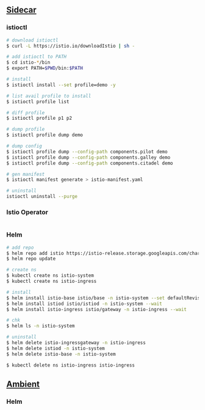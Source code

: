 ## [Sidecar](https://istio.io/latest/docs/setup/install/)

### istioctl

```bash
# download istioctl
$ curl -L https://istio.io/downloadIstio | sh -

# add istioctl to PATH
$ cd istio-*/bin
$ export PATH=$PWD/bin:$PATH
```

```bash
# install
$ istioctl install --set profile=demo -y
```

```bash
# list avail profile to install
$ istioctl profile list

# diff profile
$ istioctl profile p1 p2

# dump profile
$ istioctl profile dump demo

# dump config
$ istioctl profile dump --config-path components.pilot demo
$ istioctl profile dump --config-path components.galley demo
$ istioctl profile dump --config-path components.citadel demo

# gen manifest
$ istioctl manifest generate > istio-manifest.yaml
```

```bash
# uninstall
istioctl uninstall --purge 
```

### Istio Operator

```bash

```

### Helm

```bash
# add repo
$ helm repo add istio https://istio-release.storage.googleapis.com/charts
$ helm repo update
```

```bash
# create ns
$ kubectl create ns istio-system
$ kubectl create ns istio-ingress

# install
$ helm install istio-base istio/base -n istio-system --set defaultRevision=default
$ helm install istiod istio/istiod -n istio-system --wait
$ helm install istio-ingress istio/gateway -n istio-ingress --wait

# chk
$ helm ls -n istio-system
```

```bash
# uninstall
$ helm delete istio-ingressgateway -n istio-ingress
$ helm delete istiod -n istio-system
$ helm delete istio-base -n istio-system

$ kubectl delete ns istio-ingress istio-ingress
```

## [Ambient](https://istio.io/latest/docs/ambient/install/)

### Helm
